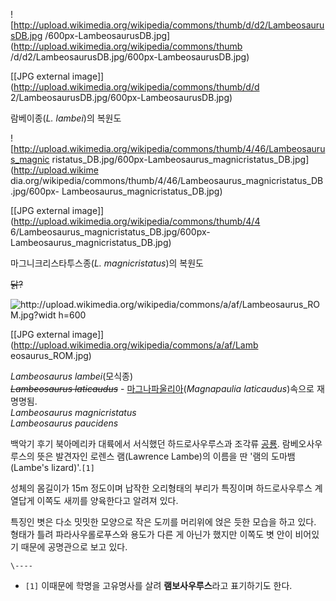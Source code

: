 ![http://upload.wikimedia.org/wikipedia/commons/thumb/d/d2/LambeosaurusDB.jpg
/600px-LambeosaurusDB.jpg](http://upload.wikimedia.org/wikipedia/commons/thumb
/d/d2/LambeosaurusDB.jpg/600px-LambeosaurusDB.jpg)

[[JPG external image]](http://upload.wikimedia.org/wikipedia/commons/thumb/d/d
2/LambeosaurusDB.jpg/600px-LambeosaurusDB.jpg)

  
람베이종(_L. lambei_)의 복원도

![http://upload.wikimedia.org/wikipedia/commons/thumb/4/46/Lambeosaurus_magnic
ristatus_DB.jpg/600px-Lambeosaurus_magnicristatus_DB.jpg](http://upload.wikime
dia.org/wikipedia/commons/thumb/4/46/Lambeosaurus_magnicristatus_DB.jpg/600px-
Lambeosaurus_magnicristatus_DB.jpg)

[[JPG external image]](http://upload.wikimedia.org/wikipedia/commons/thumb/4/4
6/Lambeosaurus_magnicristatus_DB.jpg/600px-Lambeosaurus_magnicristatus_DB.jpg)

  
마그니크리스타투스종(_L. magnicristatus_)의 복원도

<del>닭?</del>

![http://upload.wikimedia.org/wikipedia/commons/a/af/Lambeosaurus_ROM.jpg?widt
h=600](http://upload.wikimedia.org/wikipedia/commons/a/af/Lambeosaurus_ROM.jpg
)

[[JPG external image]](http://upload.wikimedia.org/wikipedia/commons/a/af/Lamb
eosaurus_ROM.jpg)

_Lambeosaurus lambei_(모식종)  
<del>_Lambeosaurus laticaudus_</del> \- [마그나파울리아](%EB%A7%88%EA%B7%B8%EB%82%98%ED%8C%8C%EC%9A%B8%EB%A6%AC%EC%95%84.md)(_Magnapaulia laticaudus_)속으로 재명명됨.  
_Lambeosaurus magnicristatus_  
_Lambeosaurus paucidens_

백악기 후기 북아메리카 대륙에서 서식했던 하드로사우루스과 조각류 [공룡](%EA%B3%B5%EB%A3%A1.md). 람베오사우루스의
뜻은 발견자인 로렌스 램(Lawrence Lambe)의 이름을 딴 '램의 도마뱀(Lambe's lizard)'.`[1]`

성체의 몸길이가 15m 정도이며 납작한 오리형태의 부리가 특징이며 하드로사우루스 계열답게 이쪽도 새끼를 양육한다고 알려져 있다.

특징인 볏은 다소 밋밋한 모양으로 작은 도끼를 머리위에 얹은 듯한 모습을 하고 있다. 형태가 틀려 파라사우롤로푸스와 용도가 다른 게 아닌가
했지만 이쪽도 볏 안이 비어있기 때문에 공명관으로 보고 있다.

`\----`

  * `[1]` 이때문에 학명을 고유명사를 살려 **램보사우루스**라고 표기하기도 한다.

